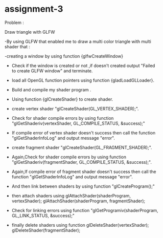 # assignment-3

Problem :

Draw triangle with GLFW

-By using GLFW that enabled me to draw a multi color triangle with multi shader that :



-creating a window by using function
  {glfwCreateWindow}
  
- Check if the window is created or not ,if doesn't created output "Failed to create GLFW window" and terminate.

- load all OpenGL function pointers using function {gladLoadGLLoader}.

- Build and compile my shader program .

- Using function {glCreateShader} to create shader.

- create vertex shader "glCreateShader(GL_VERTEX_SHADER);".

- Check for shader compile errors by using function "glGetShaderiv(vertexShader, GL_COMPILE_STATUS, &success);"

- If compile error of vertex shader doesn't success then call the function "glGetShaderInfoLog" and output message "error".

- create fragment shader "glCreateShader(GL_FRAGMENT_SHADER);".

- Again,Check for shader compile errors by using function "glGetShaderiv(fragmentShader, GL_COMPILE_STATUS, &success);".

- Again,If compile error of fragment shader doesn't success then call the function "glGetShaderInfoLog" and output message "error".

- And then link between shaders by using function "glCreateProgram();" 

- then attach shaders using
       glAttachShader(shaderProgram, vertexShader);
       glAttachShader(shaderProgram, fragmentShader);
      
 - Check for linking errors using function "glGetProgramiv(shaderProgram, GL_LINK_STATUS, &success);"
 
 - finally delete shaders using function 
        glDeleteShader(vertexShader);
	glDeleteShader(fragmentShader);
         
	
	

	
	
	
	


	



